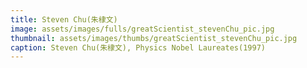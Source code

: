 ```yaml
---
title: Steven Chu(朱棣文)
image: assets/images/fulls/greatScientist_stevenChu_pic.jpg
thumbnail: assets/images/thumbs/greatScientist_stevenChu_pic.jpg
caption: Steven Chu(朱棣文), Physics Nobel Laureates(1997)
---
```

